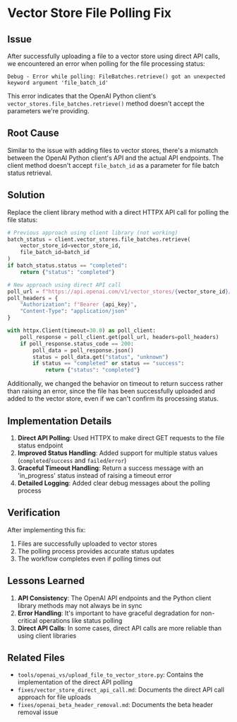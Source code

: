# Vector Store File Polling Fix

## Issue

After successfully uploading a file to a vector store using direct API calls, we encountered an error when polling for the file processing status:

```
Debug - Error while polling: FileBatches.retrieve() got an unexpected keyword argument 'file_batch_id'
```

This error indicates that the OpenAI Python client's `vector_stores.file_batches.retrieve()` method doesn't accept the parameters we're providing.

## Root Cause

Similar to the issue with adding files to vector stores, there's a mismatch between the OpenAI Python client's API and the actual API endpoints. The client method doesn't accept `file_batch_id` as a parameter for file batch status retrieval.

## Solution

Replace the client library method with a direct HTTPX API call for polling the file status:

```python
# Previous approach using client library (not working)
batch_status = client.vector_stores.file_batches.retrieve(
    vector_store_id=vector_store_id, 
    file_batch_id=batch_id
)
if batch_status.status == "completed":
    return {"status": "completed"}

# New approach using direct API call
poll_url = f"https://api.openai.com/v1/vector_stores/{vector_store_id}/files/{file_id}"
poll_headers = {
    "Authorization": f"Bearer {api_key}",
    "Content-Type": "application/json"
}

with httpx.Client(timeout=30.0) as poll_client:
    poll_response = poll_client.get(poll_url, headers=poll_headers)
    if poll_response.status_code == 200:
        poll_data = poll_response.json()
        status = poll_data.get("status", "unknown")
        if status == "completed" or status == "success":
            return {"status": "completed"}
```

Additionally, we changed the behavior on timeout to return success rather than raising an error, since the file has been successfully uploaded and added to the vector store, even if we can't confirm its processing status.

## Implementation Details

1. **Direct API Polling**: Used HTTPX to make direct GET requests to the file status endpoint
2. **Improved Status Handling**: Added support for multiple status values (`completed`/`success` and `failed`/`error`)
3. **Graceful Timeout Handling**: Return a success message with an 'in_progress' status instead of raising a timeout error
4. **Detailed Logging**: Added clear debug messages about the polling process

## Verification

After implementing this fix:
1. Files are successfully uploaded to vector stores
2. The polling process provides accurate status updates
3. The workflow completes even if polling times out

## Lessons Learned

1. **API Consistency**: The OpenAI API endpoints and the Python client library methods may not always be in sync
2. **Error Handling**: It's important to have graceful degradation for non-critical operations like status polling
3. **Direct API Calls**: In some cases, direct API calls are more reliable than using client libraries

## Related Files

- `tools/openai_vs/upload_file_to_vector_store.py`: Contains the implementation of the direct API polling
- `fixes/vector_store_direct_api_call.md`: Documents the direct API call approach for file uploads
- `fixes/openai_beta_header_removal.md`: Documents the beta header removal issue 